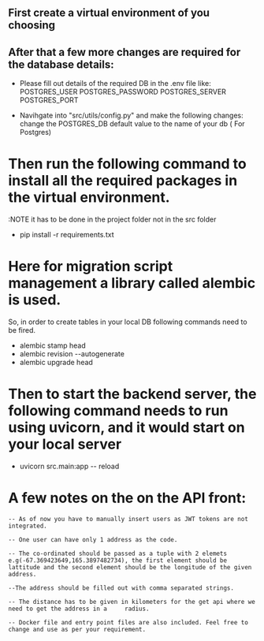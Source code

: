 ## First create a virtual environment of you choosing

## After that a few more changes are required for the database details:
- Please fill out details of the required DB in the .env file like: 
        POSTGRES_USER
        POSTGRES_PASSWORD
        POSTGRES_SERVER
        POSTGRES_PORT

- Navihgate into "src/utils/config.py" and make the following changes:
change the POSTGRES_DB default value to the name of your db ( For Postgres)
    


# Then run the following command to install all the required packages in the virtual environment.
:NOTE it has to be done in the project folder not in the src folder
- pip install -r requirements.txt

# Here for migration script management a library called alembic is used.
So, in order to create tables in your local DB following commands need to be fired.

- alembic stamp head
- alembic revision --autogenerate
- alembic upgrade head

# Then to start the backend server, the following command needs to run using uvicorn, and it would start on your local server

- uvicorn src.main:app -- reload

# A few notes on the on the API front:
    -- As of now you have to manually insert users as JWT tokens are not integrated.

    -- One user can have only 1 address as the code. 

    -- The co-ordinated should be passed as a tuple with 2 elemets e.g(-67.369423649,165.3897482734), the first element should be lattitude and the second element should be the longitude of the given address.

    --The address should be filled out with comma separated strings.

    -- The distance has to be given in kilometers for the get api where we need to get the address in a     radius.
    
    -- Docker file and entry point files are also included. Feel free to change and use as per your requirement.
